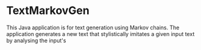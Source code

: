 # TextMarkovGen
This Java application is for text generation using Markov chains. The application generates a new text that stylistically imitates a given input text by analysing the input's